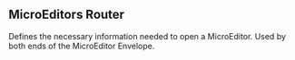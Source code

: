 MicroEditors Router
--

Defines the necessary information needed to open a MicroEditor. Used by both ends of the MicroEditor Envelope.